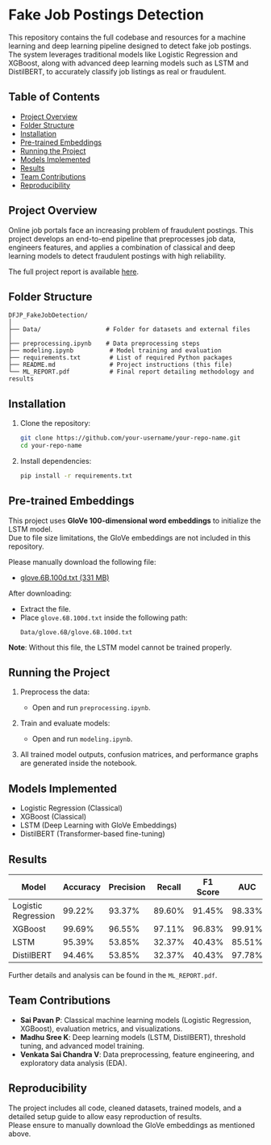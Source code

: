# Fake Job Postings Detection

This repository contains the full codebase and resources for a machine learning and deep learning pipeline designed to detect fake job postings. The system leverages traditional models like Logistic Regression and XGBoost, along with advanced deep learning models such as LSTM and DistilBERT, to accurately classify job listings as real or fraudulent.

## Table of Contents
- [Project Overview](#project-overview)
- [Folder Structure](#folder-structure)
- [Installation](#installation)
- [Pre-trained Embeddings](#pre-trained-embeddings)
- [Running the Project](#running-the-project)
- [Models Implemented](#models-implemented)
- [Results](#results)
- [Team Contributions](#team-contributions)
- [Reproducibility](#reproducibility)

## Project Overview
Online job portals face an increasing problem of fraudulent postings. This project develops an end-to-end pipeline that preprocesses job data, engineers features, and applies a combination of classical and deep learning models to detect fraudulent postings with high reliability.

The full project report is available [here](link-to-pdf-or-repo).

## Folder Structure
```
DFJP_FakeJobDetection/
│
├── Data/                  # Folder for datasets and external files
│
├── preprocessing.ipynb    # Data preprocessing steps
├── modeling.ipynb          # Model training and evaluation
├── requirements.txt        # List of required Python packages
├── README.md               # Project instructions (this file)
└── ML_REPORT.pdf           # Final report detailing methodology and results
```

## Installation

1. Clone the repository:
   ```bash
   git clone https://github.com/your-username/your-repo-name.git
   cd your-repo-name
   ```

2. Install dependencies:
   ```bash
   pip install -r requirements.txt
   ```

## Pre-trained Embeddings

This project uses **GloVe 100-dimensional word embeddings** to initialize the LSTM model.  
Due to file size limitations, the GloVe embeddings are not included in this repository.

Please manually download the following file:

- [glove.6B.100d.txt (331 MB)](https://nlp.stanford.edu/data/glove.6B.zip)

After downloading:
- Extract the file.
- Place `glove.6B.100d.txt` inside the following path:  
  ```
  Data/glove.6B/glove.6B.100d.txt
  ```

**Note**: Without this file, the LSTM model cannot be trained properly.

## Running the Project

1. Preprocess the data:
   - Open and run `preprocessing.ipynb`.

2. Train and evaluate models:
   - Open and run `modeling.ipynb`.

3. All trained model outputs, confusion matrices, and performance graphs are generated inside the notebook.

## Models Implemented
- Logistic Regression (Classical)
- XGBoost (Classical)
- LSTM (Deep Learning with GloVe Embeddings)
- DistilBERT (Transformer-based fine-tuning)

## Results

| Model             | Accuracy | Precision | Recall | F1 Score | AUC   |
|-------------------|----------|-----------|--------|----------|-------|
| Logistic Regression | 99.22%  | 93.37%    | 89.60% | 91.45%   | 98.33% |
| XGBoost           | 99.69%   | 96.55%    | 97.11% | 96.83%   | 99.91% |
| LSTM              | 95.39%   | 53.85%    | 32.37% | 40.43%   | 85.51% |
| DistilBERT        | 94.46%   | 53.85%    | 32.37% | 40.43%   | 97.78% |

Further details and analysis can be found in the `ML_REPORT.pdf`.

## Team Contributions
- **Sai Pavan P**: Classical machine learning models (Logistic Regression, XGBoost), evaluation metrics, and visualizations.
- **Madhu Sree K**: Deep learning models (LSTM, DistilBERT), threshold tuning, and advanced model training.
- **Venkata Sai Chandra V**: Data preprocessing, feature engineering, and exploratory data analysis (EDA).

## Reproducibility

The project includes all code, cleaned datasets, trained models, and a detailed setup guide to allow easy reproduction of results.  
Please ensure to manually download the GloVe embeddings as mentioned above.

